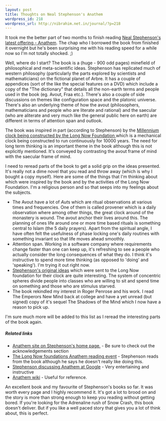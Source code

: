 ```yaml
--- 
layout: post
title: Thoughts on Neal Stephenson's Anathem
wordpress_id: 218
wordpress_url: http://nibrahim.net.in/journal/?p=218
---
```

It took me the better part of two months to finish reading <a href="http://www.nealstephenson.com/anathem/">Neal Stephenson's latest offering - Anathem</a>. The chap who I borrowed the book from finished it overnight but he's been surprising me with his reading speed for a while now so I'm not totally shocked. ;)

Well, where do I start? The book is a (huge - 900 odd pages) minefield of philosophical and meta-scientific ideas. Stephenson has replicated much of western philosophy (particularly the parts explored by scientists and mathematicians) on the fictional planet of Arbre. It has a couple of appendices (sort of the like the special features on a DVD) which include a copy of the "The dictionary" that details all the non-earth terms and people used in the book (eg. Avout, Fraa etc.). There's also a couple of side discussions on themes like configuration space and the platonic universe. There's also an underlying theme of how the avout (philosophers, mathematicians and people who are literate and rational) and the saecular (who are aliterate and very much like the general public here on earth) are different in terms of attention span and outlook. 

The book was inspired in part (according to Stephenson) by the <a href="http://www.longnow.org/projects/clock/">Millennium clock being constructed by the Long Now Foundation </a> which is a mechanical clock being constructed to run continuously for 10000 years. The need for long term thinking is an important theme in the book although this is not explicitly mentioned. It's conveyed by contrasting the avout frame of mind with the saecular frame of mind.

I need to reread parts of the book to get a solid grip on the ideas presented. It's really not a dime novel that you read and throw away (which is why I bought a copy myself). Here are some of the things that I'm thinking about which were inspired by the book and by the activities of the Long Now Foundation. I'm a religious person and so that seeps into my feelings about the subjects. 

<ul>
<li> The Avout have a lot of <em>Aut</em>s which are ritual observations at various times and frequencies. One of them is called provener which is a daily observation where among other things, the great clock around of the monastery is wound. The avout anchor their lives around this. The planning of ones life around one or more time based rituals is something central to Islam (the 5 daily prayers). Apart from the spiritual angle, I have often felt the usefulness of phase locking one's daily routines with something invariant so that life moves ahead smoothly. </li>
<li> Attention span. Working in a software company where requirements change faster than one can keep up, it's refreshing to see a people who actually consider the long consequences of what they do. I think it's instructive to spend more time thinking (as opposed to 'doing' and 'speaking'). I'm trying it out right now. </li>
<li> <a href="http://blog.longnow.org/2008/09/02/neal-stephenson-and-the-10000-year-clock/">Stephenson's original ideas</a> which were sent to the Long Now foundation for their clock are quite interesting. The system of concentric spheres divide people into classes who are willing to sit and spend time on something and those who are stimulus starved. </li>
<li> The book rekindled my interest in Roger Penrose and his work. I read The Emperors New Mind back at college and have a yet unread (but signed) copy of it's sequel The Shadows of the Mind which I now have a reason to pick up. </li>
</ul>
I'm sure much more will be added to this list as I reread the interesting parts of the book again. 

<h5>Related links</h5>
<ul>
<li> <a href="http://www.nealstephenson.com/anathem/index.htm">Anathem site on Stephenson's home page.</a> - Be sure to check out the acknowledgements section </li>
<li> <a href="http://longnow.org/anathem/">The Long Now foundations Anathem reading event</a> - Stephenson reads from the book although he says he doesn't really like doing this.</li>
<li> <a href="http://video.google.com/videosearch?q=Neal+Stephenson&emb=0&aq=f#">Stephenson discussing Anathem at Google</a> - Very entertaining and instructive </li>
<li> <a href="http://anathem.wikia.com/wiki/Anathem_Wiki">Anathem wiki</a> - Useful for reference. </li>
</ul>

An excellent book and my favourite of Stephenson's books so far. It was worth every page and I highly recommend it. It's got a lot to brood on and the story is more than strong enough to keep you reading without getting bored. If you're looking for the Adrenaline rush of Snow Crash, this book doesn't deliver. But if you like a well paced story that gives you a lot of think about, this is perfect.
